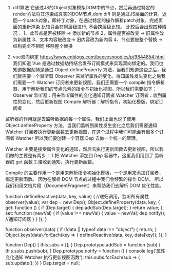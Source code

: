 1. diff算法
它通过JS的Object对象模拟DOM中的节点，然后再通过特定的render方法将其渲染成真实的DOM节点,dom diff 则是通过JS层面的计算，返回一个patch对象，即补丁对象，在通过特定的操作解析patch对象，完成页面的重新渲染
比较只会在同层级进行, 不会跨层级比较。
比较后会出现四种情况：
1、此节点是否被移除 -> 添加新的节点
2、属性是否被改变 -> 旧属性改为新属性
3、文本内容被改变-> 旧内容改为新内容
4、节点要被整个替换 -> 结构完全不相同 移除整个替换

2. vue双向绑定
https://www.cnblogs.com/beevesnoodles/p/9844854.html
我们知道 Vue 是通过数据劫持结合发布订阅模式来实现双向绑定的。我们也知道数据劫持是通过 Object.defineProperty 方法，当我们知道这些之后，我们就需要一个监听器 Observer 来监听属性的变化。得知属性发生变化之后我们需要一个 Watcher 订阅者来更新视图，我们还需要一个 compile 指令解析器，用于解析我们的节点元素的指令与初始化视图。所以我们需要如下：
Observer 监听器：用来监听属性的变化通知订阅者
Watcher 订阅者：收到属性的变化，然后更新视图
Compile 解析器：解析指令，初始化模版，绑定订阅者

监听器的作用就是去监听数据的每一个属性，我们上面也说了使用 Object.defineProperty 方法，当我们监听到属性发生变化之后我们需要通知 Watcher 订阅者执行更新函数去更新视图，在这个过程中我们可能会有很多个订阅者 Watcher 所以我们要创建一个容器 Dep 去做一个统一的管理。

Watcher 主要是接受属性变化的通知，然后去执行更新函数去更新视图，所以我们做的主要是有两步：
  1.把 Watcher 添加到 Dep 容器中，这里我们用到了 监听器的 get 函数
  2.接收到通知，执行更新函数。

Compile 的主要作用一个是用来解析指令初始化模板，一个是用来添加订阅者，绑定更新函数。
因为在解析 DOM 节点的过程中我们会频繁的操作 DOM， 所以我们利用文档片段（DocumentFragment）来帮助我们去解析 DOM 优化性能。

function defineReactive(data, key, value) {
  //递归调用，监听所有属性
  observer(value);
  var dep = new Dep();
  Object.defineProperty(data, key, {
    get: function () {
      if (Dep.target) {
        dep.addSub(Dep.target);
      }
      return value;
    },
    set: function (newVal) {
      if (value !== newVal) {
        value = newVal;
        dep.notify(); //通知订阅器
      }
    }
  });
}

function observer(data) {
  if (!data || typeof data !== "object") {
    return;
  }
  Object.keys(data).forEach(key => {
    defineReactive(data, key, data[key]);
  });
}

function Dep() {
  this.subs = [];
}
Dep.prototype.addSub = function (sub) {
  this.subs.push(sub);
}
Dep.prototype.notify = function () {
  console.log('属性变化通知 Watcher 执行更新视图函数');
  this.subs.forEach(sub => {
    sub.update();
  })
}
Dep.target = null;